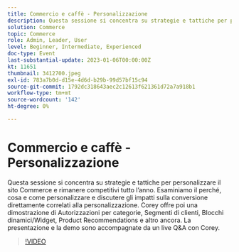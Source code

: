```yaml
---
title: Commercio e caffè - Personalizzazione
description: Questa sessione si concentra su strategie e tattiche per personalizzare il sito Commerce e rimanere competitivi tutto l’anno. Esaminiamo il perché, cosa e come personalizzare e discutere gli impatti sulla conversione direttamente correlati alla personalizzazione. Corey offre poi una dimostrazione di Autorizzazioni per categorie, Segmenti di clienti, Blocchi dinamici/Widget, Product Recommendations e altro ancora. La presentazione e la demo sono accompagnate da un live Q&A con Corey.
solution: Commerce
topic: Commerce
role: Admin, Leader, User
level: Beginner, Intermediate, Experienced
doc-type: Event
last-substantial-update: 2023-01-06T00:00:00Z
kt: 11651
thumbnail: 3412700.jpeg
exl-id: 783a7b0d-d15e-4d6d-b29b-99d57bf15c94
source-git-commit: 1792dc318643aec2c12613f621361d72a7a918b1
workflow-type: tm+mt
source-wordcount: '142'
ht-degree: 0%

---
```


# Commercio e caffè - Personalizzazione

Questa sessione si concentra su strategie e tattiche per personalizzare il sito Commerce e rimanere competitivi tutto l’anno. Esaminiamo il perché, cosa e come personalizzare e discutere gli impatti sulla conversione direttamente correlati alla personalizzazione. Corey offre poi una dimostrazione di Autorizzazioni per categorie, Segmenti di clienti, Blocchi dinamici/Widget, Product Recommendations e altro ancora. La presentazione e la demo sono accompagnate da un live Q&amp;A con Corey.

>[!VIDEO](https://video.tv.adobe.com/v/3412700/?quality=12&learn=on)
